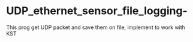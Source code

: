 # UDP_ethernet_sensor_file_logging-
This prog get UDP packet and save them on file, implement to work with KST 
